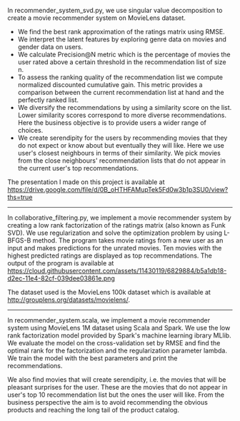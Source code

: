 In recommender_system_svd.py, we use singular value decomposition to create a movie recommender system on MovieLens dataset.
- We find the best rank approximation of the ratings matrix using RMSE. 
- We interpret the latent features by exploring genre data on movies and gender data on users. 
- We calculate Precision@N metric which is the percentage of movies the user rated above a certain threshold in the recommendation list of size n. 
- To assess the ranking quality of the recommendation list we compute normalized discounted cumulative gain. This metric provides a comparison between the current recommendation list at hand and the perfectly ranked list. 
- We diversify the recommendations by using a similarity score on the list. Lower similarity scores correspond to more diverse recommendations. Here the business objective is to provide users a wider range of choices. 
- We create serendipity for the users by recommending movies that they do not expect or know about but eventually they will like. Here we use user's closest neighbours in terms of their similarity. We pick movies from the close neighbours' recommendation lists that do not appear in the current user's top recommendations.

The presentation I made on this project is available at https://drive.google.com/file/d/0B_oHTHFAMupTek5Fd0w3b1p3SU0/view?ths=true

***********************************************************
In collaborative_filtering.py, we implement a movie recommender system by creating a low rank factorization 
of the ratings matrix (also known as Funk SVD). We use regularization and solve the optimization problem 
by using L-BFGS-B method. 
The program takes movie ratings from a new user as an input and makes predictions for the unrated movies. 
Ten movies with the highest predicted ratings are displayed as top recommendations. The output of the program is 
available at https://cloud.githubusercontent.com/assets/11430119/6829884/b5a1db18-d2ec-11e4-82cf-039dee03861e.png

The dataset used is the MovieLens 100k dataset which is available at http://grouplens.org/datasets/movielens/.

************************************************************ 

In recommender_system.scala, we implement a movie recommender system using MovieLens 1M dataset using Scala and Spark.
We use the low rank factorization model provided by Spark's machine learning ibrary MLlib. We evaluate the model on the cross-validation set by RMSE and find the optimal rank for the factorization and the regularization parameter
lambda. We train the model with the best parameters and print the recommendations.

We also find movies that will create serendipity, i.e. the movies that will be pleasant surprises for the user. 
These are the movies that do not appear in user's top 10 recommendation list but the ones the user will like.
From the business perspective the aim is to avoid recommending the obvious products and reaching the long tail 
of the product catalog.
